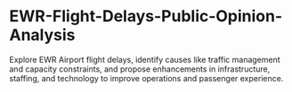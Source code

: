 # EWR-Flight-Delays-Public-Opinion-Analysis
Explore EWR Airport flight delays, identify causes like traffic management and capacity constraints, and propose enhancements in infrastructure, staffing, and technology to improve operations and passenger experience.
